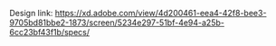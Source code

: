 Design link: https://xd.adobe.com/view/4d200461-eea4-42f8-bee3-9705bd81bbe2-1873/screen/5234e297-51bf-4e94-a25b-6cc23bf43f1b/specs/
